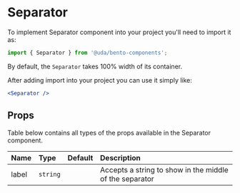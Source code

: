 # Separator

To implement Separator component into your project you'll need to import it as:

```jsx
import { Separator } from '@uda/bento-components';
```

By default, the `Separator` takes 100% width of its container.

After adding import into your project you can use it simply like:

```jsx
<Separator />
```

## Props

Table below contains all types of the props available in the Separator component.

| Name  | Type     | Default | Description                                             |
| :---- | :------- | :------ | :------------------------------------------------------ |
| label | `string` |         | Accepts a string to show in the middle of the separator |
